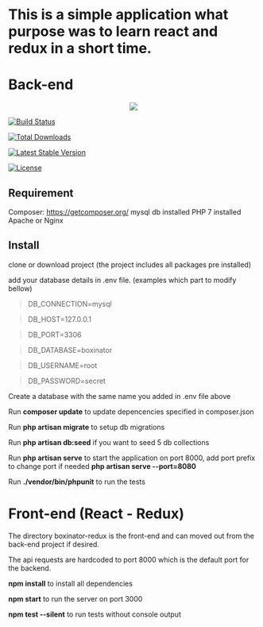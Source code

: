 
# This is a simple application what purpose was to learn react and redux in a short time.
  
# Back-end

<p  align="center"><img  src="https://laravel.com/assets/img/components/logo-laravel.svg"></p>

  

<p  align="center">

<a  href="https://travis-ci.org/laravel/framework"><img  src="https://travis-ci.org/laravel/framework.svg"  alt="Build Status"></a>

<a  href="https://packagist.org/packages/laravel/framework"><img  src="https://poser.pugx.org/laravel/framework/d/total.svg"  alt="Total Downloads"></a>

<a  href="https://packagist.org/packages/laravel/framework"><img  src="https://poser.pugx.org/laravel/framework/v/stable.svg"  alt="Latest Stable Version"></a>

<a  href="https://packagist.org/packages/laravel/framework"><img  src="https://poser.pugx.org/laravel/framework/license.svg"  alt="License"></a>

</p>

## Requirement
Composer: https://getcomposer.org/
mysql db installed
PHP 7 installed
Apache or Nginx

## Install

clone or download project (the project includes all packages pre installed)

add your database details in .env file. (examples which part to modify bellow)

> DB_CONNECTION=mysql

>DB_HOST=127.0.0.1

>DB_PORT=3306

>DB_DATABASE=boxinator

>DB_USERNAME=root

>DB_PASSWORD=secret


Create a database with the same name you added in .env file above

Run **composer update** to update depencencies specified in composer.json

Run  **php artisan migrate**  to setup db migrations

Run **php artisan db:seed** if you want to seed 5 db collections

Run **php artisan serve** to start the application on port 8000, add port prefix to change port if needed **php artisan serve --port=8080**

Run **./vendor/bin/phpunit** to run the tests

# Front-end (React - Redux)

The directory boxinator-redux is the front-end and can moved out from the back-end project if desired.

The api requests are hardcoded to port 8000 which is the default port for the backend.

**npm install** to install all dependencies

**npm start** to run the server on port 3000

**npm test --silent** to run tests without console output


  


